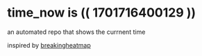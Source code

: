 # time_now is (( 1701716400129 ))

an automated repo that shows the currnent time

inspired by [breakingheatmap](https://github.com/breakingheatmap/breakingheatmap)